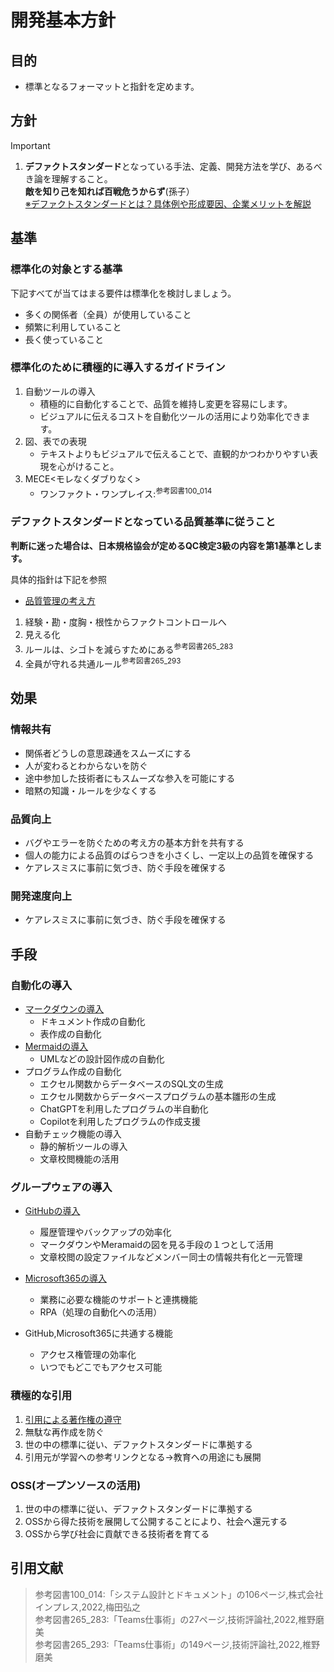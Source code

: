 # 開発基本方針

## 目的

- 標準となるフォーマットと指針を定めます。  

## 方針

> [!IMPORTANT]  
>
> 1. **デファクトスタンダード**となっている手法、定義、開発方法を学び、あるべき論を理解すること。  
>      **敵を知り己を知れば百戦危うからず**(孫子）  
> [※デファクトスタンダードとは？具体例や形成要因、企業メリットを解説](https://smbiz.asahi.com/article/15076529)

## 基準

### 標準化の対象とする基準

下記すべてが当てはまる要件は標準化を検討しましょう。

- 多くの関係者（全員）が使用していること
- 頻繁に利用していること
- 長く使っていること

### 標準化のために積極的に導入するガイドライン

1. 自動ツールの導入
    - 積極的に自動化することで、品質を維持し変更を容易にします。  
    - ビジュアルに伝えるコストを自動化ツールの活用により効率化できます。
1. 図、表での表現
    - テキストよりもビジュアルで伝えることで、直観的かつわかりやすい表現を心がけること。  
1. MECE<モレなくダブりなく>
    - ワンファクト・ワンプレイス:<sup>参考図書100_014</sup>
    
### デファクトスタンダードとなっている品質基準に従うこと

**判断に迷った場合は、日本規格協会が定めるQC検定3級の内容を第1基準とします。**

具体的指針は下記を参照

- [品質管理の考え方](https://happymakeproject.com/6205/)

1. 経験・勘・度胸・根性からファクトコントロールへ
1. 見える化
1. ルールは、シゴトを減らすためにある<sup>参考図書265_283</sup>
1. 全員が守れる共通ルール<sup>参考図書265_293</sup>

## 効果

### 情報共有

  - 関係者どうしの意思疎通をスムーズにする
  - 人が変わるとわからないを防ぐ
  - 途中参加した技術者にもスムーズな参入を可能にする
  - 暗黙の知識・ルールを少なくする

### 品質向上

  - バグやエラーを防ぐための考え方の基本方針を共有する
  - 個人の能力による品質のばらつきを小さくし、一定以上の品質を確保する
  - ケアレスミスに事前に気づき、防ぐ手段を確保する
  
### 開発速度向上

  - ケアレスミスに事前に気づき、防ぐ手段を確保する

## 手段

### 自動化の導入

- [マークダウンの導入](412_Markdown.md)
  - ドキュメント作成の自動化
  - 表作成の自動化
- [Mermaidの導入](413_Mermaid.md)
  - UMLなどの設計図作成の自動化
- プログラム作成の自動化
  - エクセル関数からデータベースのSQL文の生成
  - エクセル関数からデータベースプログラムの基本雛形の生成
  - ChatGPTを利用したプログラムの半自動化
  - Copilotを利用したプログラムの作成支援
- 自動チェック機能の導入
  - 静的解析ツールの導入
  - 文章校閲機能の活用

### グループウェアの導入

- [GitHubの導入](413_Mermaid.md)
  - 履歴管理やバックアップの効率化
  - マークダウンやMeramaidの図を見る手段の１つとして活用
  - 文章校閲の設定ファイルなどメンバー同士の情報共有化と一元管理
    
- [Microsoft365の導入](413_Mermaid.md)
  - 業務に必要な機能のサポートと連携機能
  - RPA（処理の自動化への活用）

- GitHub,Microsoft365に共通する機能
  - アクセス権管理の効率化
  - いつでもどこでもアクセス可能

### 積極的な引用

1. [引用による著作権の遵守](402_Reference.md)
1. 無駄な再作成を防ぐ
1. 世の中の標準に従い、デファクトスタンダードに準拠する
1. 引用元が学習への参考リンクとなる→教育への用途にも展開

### OSS(オープンソースの活用)

1. 世の中の標準に従い、デファクトスタンダードに準拠する
1. OSSから得た技術を展開して公開することにより、社会へ還元する
1. OSSから学び社会に貢献できる技術者を育てる

## 引用文献

> 参考図書100_014:「システム設計とドキュメント」の106ページ,株式会社インプレス,2022,梅田弘之  
> 参考図書265_283:「Teams仕事術」の27ページ,技術評論社,2022,椎野磨美  
> 参考図書265_293:「Teams仕事術」の149ページ,技術評論社,2022,椎野磨美  
